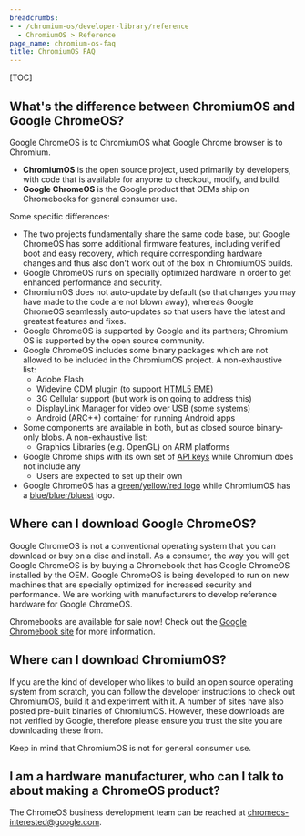 ```yaml
---
breadcrumbs:
- - /chromium-os/developer-library/reference
  - ChromiumOS > Reference
page_name: chromium-os-faq
title: ChromiumOS FAQ
---
```


[TOC]

## What's the difference between ChromiumOS and Google ChromeOS?

Google ChromeOS is to ChromiumOS what Google Chrome browser is to Chromium.

*   **ChromiumOS** is the open source project, used primarily by
            developers, with code that is available for anyone to checkout,
            modify, and build.
*   **Google ChromeOS** is the Google product that OEMs ship on
            Chromebooks for general consumer use.

Some specific differences:

*   The two projects fundamentally share the same code base, but Google
            ChromeOS has some additional firmware features, including verified
            boot and easy recovery, which require corresponding hardware changes
            and thus also don't work out of the box in ChromiumOS builds.
*   Google ChromeOS runs on specially optimized hardware in order to
            get enhanced performance and security.
*   ChromiumOS does not auto-update by default (so that changes you may
            have made to the code are not blown away), whereas Google ChromeOS
            seamlessly auto-updates so that users have the latest and greatest
            features and fixes.
*   Google ChromeOS is supported by Google and its partners; Chromium
            OS is supported by the open source community.
*   Google ChromeOS includes some binary packages which are not allowed
            to be included in the ChromiumOS project. A non-exhaustive list:
    *   Adobe Flash
    *   Widevine CDM plugin (to support [HTML5
                EME](https://w3c.github.io/encrypted-media/))
    *   3G Cellular support (but work is on going to address this)
    *   DisplayLink Manager for video over USB (some systems)
    *   Android (ARC++) container for running Android apps
*   Some components are available in both, but as closed source
            binary-only blobs. A non-exhaustive list:
    *   Graphics Libraries (e.g. OpenGL) on ARM platforms
*   Google Chrome ships with its own set of [API
            keys](http://www.chromium.org/developers/how-tos/api-keys) while
            Chromium does not include any
    *   Users are expected to set up their own
*   Google ChromeOS has a [green/yellow/red
            logo](https://www.google.com/intl/en/images/logos/chrome_logo.gif)
            while ChromiumOS has a [blue/bluer/bluest](/config/customLogo.gif)
            logo.

## Where can I download Google ChromeOS?

Google ChromeOS is not a conventional operating system that you can download or
buy on a disc and install. As a consumer, the way you will get Google ChromeOS
is by buying a Chromebook that has Google ChromeOS installed by the OEM. Google
ChromeOS is being developed to run on new machines that are specially optimized
for increased security and performance. We are working with manufacturers to
develop reference hardware for Google ChromeOS.

Chromebooks are available for sale now! Check out the [Google Chromebook
site](http://www.google.com/chromebook/) for more information.

## Where can I download ChromiumOS?

If you are the kind of developer who likes to build an open source operating
system from scratch, you can follow the developer instructions to check out
ChromiumOS, build it and experiment with it. A number of sites have also posted
pre-built binaries of ChromiumOS. However, these downloads are not verified by
Google, therefore please ensure you trust the site you are downloading these
from.

Keep in mind that ChromiumOS is not for general consumer use.

## I am a hardware manufacturer, who can I talk to about making a ChromeOS product?

The ChromeOS business development team can be reached at
[chromeos-interested@google.com](mailto:chromeos-interested@google.com).
